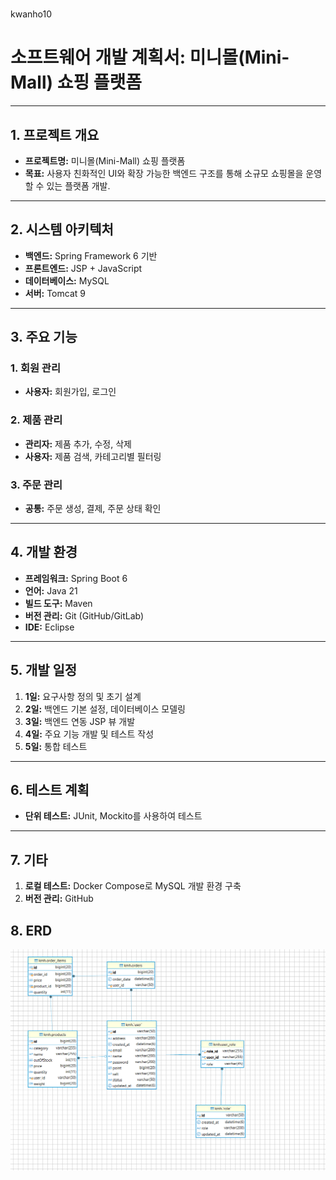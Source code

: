 #
kwanho10

# 소프트웨어 개발 계획서: 미니몰(Mini-Mall) 쇼핑 플랫폼

---

## 1. 프로젝트 개요
- **프로젝트명:** 미니몰(Mini-Mall) 쇼핑 플랫폼  
- **목표:** 사용자 친화적인 UI와 확장 가능한 백엔드 구조를 통해 소규모 쇼핑몰을 운영할 수 있는 플랫폼 개발.

---

## 2. 시스템 아키텍처
- **백엔드:** Spring Framework 6 기반  
- **프론트엔드:** JSP + JavaScript  
- **데이터베이스:** MySQL  
- **서버:** Tomcat 9  

---

## 3. 주요 기능
### 1. 회원 관리
- **사용자:** 회원가입, 로그인  

### 2. 제품 관리
- **관리자:** 제품 추가, 수정, 삭제  
- **사용자:** 제품 검색, 카테고리별 필터링  

### 3. 주문 관리
- **공통:** 주문 생성, 결제, 주문 상태 확인  

---

## 4. 개발 환경
- **프레임워크:** Spring Boot 6  
- **언어:** Java 21  
- **빌드 도구:** Maven  
- **버전 관리:** Git (GitHub/GitLab)  
- **IDE:** Eclipse  

---

## 5. 개발 일정
1. **1일:** 요구사항 정의 및 초기 설계  
2. **2일:** 백엔드 기본 설정, 데이터베이스 모델링  
3. **3일:** 백엔드 연동 JSP 뷰 개발  
4. **4일:** 주요 기능 개발 및 테스트 작성  
5. **5일:** 통합 테스트  

---

## 6. 테스트 계획
- **단위 테스트:** JUnit, Mockito를 사용하여 테스트  

---

## 7. 기타
1. **로컬 테스트:** Docker Compose로 MySQL 개발 환경 구축  
2. **버전 관리:** GitHub



## 8. ERD
<img src="https://github.com/kwanho10/202021043_fe/blob/main/doc/erd.png?raw=true" />


















